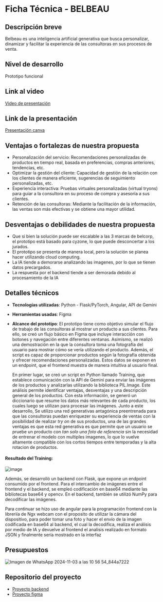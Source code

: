 # Ficha Técnica -  BELBEAU

## Descripción breve
Belbeau es una inteligencia artificial generativa que busca personalizar, dinamizar y facilitar la experiencia de las consultoras en sus procesos de venta.  

## Nivel de desarrollo
Prototipo funcional

## Link al video
[Video de presentación](https://youtu.be/hfXPOTNCo6g)

## Link de la presentación
[Presentación canva](https://www.canva.com/design/DAGVZ2EihYg/Llf_8nEkfl7lQ4lmwKsAeA/edit)

## Ventajas o fortalezas de nuestra propuesta
* Personalización del servicio: Recomendaciones personalizadas de productos en tiempo real, basada en preferencias, compras anteriores, tendencias, etc. 
* Optimizar la gestión del cliente: Capacidad de gestión de la relación con los clientes de manera eficiente, sugerencias de seguimiento personalizadas, etc. 
* Experiencia interactiva: Pruebas virtuales personalizadas (virtual tryons) para guiar a la consultora en su proceso de compra y asesoría a sus clientes. 
* Retención de las consultoras: Mediante la facilitación de la información, las ventas son más efectivas y se obtiene una mayor utilidad. 

## Desventajas o debilidades de nuestra propuesta
*  Que si bien la solución puede ser escalable a las 3 marcas de belcorp, el prototipo está basado para cyzone, lo que puede desconcertar a los jurados. 
* El prototipo se presenta de manera local, pero la solución se planea hacer utilizando cloud computing.
* La IA tiende a demorarse analizando las imagenes, por lo que se tienen datos precargados.
* La respuesta por el backend tiende a ser demorada debido al procesamiento de la IA
## Detalles técnicos
- **Tecnologías utilizadas**: Python - Flask/PyTorch, Angular, API de Gemini
- **Herramientas usadas**: Figma
- **Alcance del prototipo**: El prototipo tiene como objetivo simular el flujo de trabajo de las consultoras al mostrar un producto a sus clientes. Para ello, se creó un flujo básico en Figma que incluye interacción con botones y navegación entre diferentes ventanas. Asimismo, se realizó una demostración en la que la consultora toma una fotografía del usuario para mostrar cómo se vería utilizando el producto. Además, el script es capaz de proporcionar productos según la fotografía obtenida y ofrecer recomendaciones personalizadas. Estos datos se exponen en un endpoint, que el frontend muestra de manera intuitiva al usuario final.
  
  En primer lugar, se creó un script en Python llamado Training, que establece comunicación con la API de Gemini para enviar las imágenes de los productos y analizarlas utilizando la biblioteca PIL.Image. Este análisis permite identificar ventajas, desventajas y una descripción general de los productos. Con esta información, se generó un diccionario que resume los datos más relevantes de cada producto, los cuales luego se utilizan para procesar las imágenes.
  Junto a este desarrollo, Se utilizo una red generativas antagónica preentrenada para que las consultoras puedan enriquezer su experiencia de ventas con la posibilidad de realizar _try on_ de sus productos, una de las grandes ventajas es que esta red generativa es que permite que un usuario se pruebe un producto con _tan solo una foto de referencia_ sin la necesidad de entrenar el modelo con multiples imagenes, lo que lo vuelve altamente compatible con los cortos tiempos entre temporadas y la alta rotacion de productos. 

#### Resultado del Training:

![image](https://github.com/user-attachments/assets/33db32bd-f63a-4aff-a68a-d337b4105bb4)

Además, se desarrolló un backend con Flask, que expone un endpoint consumido por el frontend. Para el intercambio de imágenes entre el frontend y el backend, se empleó codificación en base64 mediante las bibliotecas base64 y opencv. En el backend, también se utilizó NumPy para decodificar las imágenes.

Para continuar se hizo uso de angular para la programación frontend con la libreriía de Ngx webcam con el proposito de utilizar la cámara del dispositivo, para poder tomar una foto y hacer el envío de la imagen codificada en base64 al backend, el cual la decodifica, realiza el análisis por medio de IA y devuelve al frontend el analisis realizado en formato JSON y finalmente sería mostrado en la interfaz

## Presupuestos
![Imagen de WhatsApp 2024-11-03 a las 10 56 54_844a7222](https://github.com/user-attachments/assets/be16b285-8970-4505-9025-d41bb1e2b64f)


## Repositorio del proyecto
* [Proyecto backend](https://github.com/Oswe-gif/Backend_Proyecto.git)  
* [Proyecto figma](https://www.figma.com/proto/OrPeVo7IFjpS6C3Sg6l0U4/Untitled?node-id=1-5&node-type=frame&scaling=min-zoom&content-scaling=fixed&page-id=1%3A2&starting-point-node-id=4%3A9)
